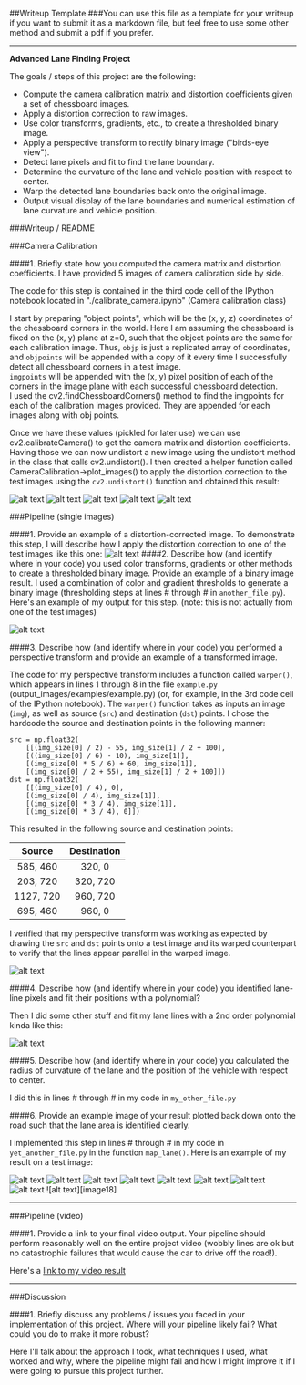##Writeup Template
###You can use this file as a template for your writeup if you want to submit it as a markdown file, but feel free to use some other method and submit a pdf if you prefer.

---

**Advanced Lane Finding Project**

The goals / steps of this project are the following:

* Compute the camera calibration matrix and distortion coefficients given a set of chessboard images.
* Apply a distortion correction to raw images.
* Use color transforms, gradients, etc., to create a thresholded binary image.
* Apply a perspective transform to rectify binary image ("birds-eye view").
* Detect lane pixels and fit to find the lane boundary.
* Determine the curvature of the lane and vehicle position with respect to center.
* Warp the detected lane boundaries back onto the original image.
* Output visual display of the lane boundaries and numerical estimation of lane curvature and vehicle position.

[//]: # (Image References)

[image1]: ./output_images/calibration1_undistorted.png "Undistorted"
[image2]: ./output_images/calibration10_undistorted.png "Undistorted"
[image3]: ./output_images/calibration11_undistorted.png "Undistorted"
[image4]: ./output_images/calibration12_undistorted.png "Undistorted"
[image5]: ./output_images/calibration13_undistorted.png "Undistorted"
[image6]: ./output_images/test1.jpg "Road Transformed"
[image7]: ./examples/binary_combo_example.jpg "Binary Example"
[image8]: ./examples/warped_straight_lines.jpg "Warp Example"
[image9]: ./examples/color_fit_lines.jpg "Fit Visual"
[image10]: ./output_images/straight_lines1_annotated.png "Output"
[image11]: ./output_images/straight_lines2_annotated.png "Output"
[image12]: ./output_images/test1_annotated.png "Output"
[image13]: ./output_images/test2_annotated.png "Output"
[image14]: ./output_images/test3_annotated.png "Output"
[image15]: ./output_images/test4_annotated.png "Output"
[image16]: ./output_images/test5_annotated.png "Output"
[image17]: ./output_images/test6_annotated.png "Output"
[video18]: https://youtu.be/MB3E06JQVwQ "Video"


###Writeup / README

###Camera Calibration

####1. Briefly state how you computed the camera matrix and distortion coefficients. I have provided 5 images of camera calibration side by side.

The code for this step is contained in the third code cell of the IPython notebook located in "./calibrate_camera.ipynb" (Camera calibration class)  

I start by preparing "object points", which will be the (x, y, z) coordinates of the chessboard corners in the world. Here I am assuming the chessboard is fixed on the (x, y) plane at z=0, such that the object points are the same for each calibration image.  Thus, `objp` is just a replicated array of coordinates, and `objpoints` will be appended with a copy of it every time I successfully detect all chessboard corners in a test image.  
`imgpoints` will be appended with the (x, y) pixel position of each of the corners in the image plane with each successful chessboard detection.  
I used the cv2.findChessboardCorners() method to find the imgpoints for each of the calibration images provided. They are appended for each images along with obj points.

Once we have these values (pickled for later use) we can use cv2.calibrateCamera() to get the camera matrix and distortion coefficients. 
Having those we can now undistort a new image using the undistort method in the class that calls cv2.undistort().
I then created a helper function called CameraCalibration->plot_images() to apply the distortion correction to the test images using the `cv2.undistort()` function and obtained this result: 

![alt text][image1]
![alt text][image2]
![alt text][image3]
![alt text][image4]
![alt text][image5]

###Pipeline (single images)

####1. Provide an example of a distortion-corrected image.
To demonstrate this step, I will describe how I apply the distortion correction to one of the test images like this one:
![alt text][image6]
####2. Describe how (and identify where in your code) you used color transforms, gradients or other methods to create a thresholded binary image.  Provide an example of a binary image result.
I used a combination of color and gradient thresholds to generate a binary image (thresholding steps at lines # through # in `another_file.py`).  Here's an example of my output for this step.  (note: this is not actually from one of the test images)

![alt text][image7]

####3. Describe how (and identify where in your code) you performed a perspective transform and provide an example of a transformed image.

The code for my perspective transform includes a function called `warper()`, which appears in lines 1 through 8 in the file `example.py` (output_images/examples/example.py) (or, for example, in the 3rd code cell of the IPython notebook).  The `warper()` function takes as inputs an image (`img`), as well as source (`src`) and destination (`dst`) points.  I chose the hardcode the source and destination points in the following manner:

```
src = np.float32(
    [[(img_size[0] / 2) - 55, img_size[1] / 2 + 100],
    [((img_size[0] / 6) - 10), img_size[1]],
    [(img_size[0] * 5 / 6) + 60, img_size[1]],
    [(img_size[0] / 2 + 55), img_size[1] / 2 + 100]])
dst = np.float32(
    [[(img_size[0] / 4), 0],
    [(img_size[0] / 4), img_size[1]],
    [(img_size[0] * 3 / 4), img_size[1]],
    [(img_size[0] * 3 / 4), 0]])

```
This resulted in the following source and destination points:

| Source        | Destination   | 
|:-------------:|:-------------:| 
| 585, 460      | 320, 0        | 
| 203, 720      | 320, 720      |
| 1127, 720     | 960, 720      |
| 695, 460      | 960, 0        |

I verified that my perspective transform was working as expected by drawing the `src` and `dst` points onto a test image and its warped counterpart to verify that the lines appear parallel in the warped image.

![alt text][image8]

####4. Describe how (and identify where in your code) you identified lane-line pixels and fit their positions with a polynomial?

Then I did some other stuff and fit my lane lines with a 2nd order polynomial kinda like this:

![alt text][image9]

####5. Describe how (and identify where in your code) you calculated the radius of curvature of the lane and the position of the vehicle with respect to center.

I did this in lines # through # in my code in `my_other_file.py`

####6. Provide an example image of your result plotted back down onto the road such that the lane area is identified clearly.

I implemented this step in lines # through # in my code in `yet_another_file.py` in the function `map_lane()`.  Here is an example of my result on a test image:

![alt text][image10]
![alt text][image11]
![alt text][image12]
![alt text][image13]
![alt text][image14]
![alt text][image15]
![alt text][image16]
![alt text][image17]
![alt text][image18]

---

###Pipeline (video)

####1. Provide a link to your final video output.  Your pipeline should perform reasonably well on the entire project video (wobbly lines are ok but no catastrophic failures that would cause the car to drive off the road!).

Here's a [link to my video result](https://youtu.be/MB3E06JQVwQ)

---

###Discussion

####1. Briefly discuss any problems / issues you faced in your implementation of this project.  Where will your pipeline likely fail?  What could you do to make it more robust?

Here I'll talk about the approach I took, what techniques I used, what worked and why, where the pipeline might fail and how I might improve it if I were going to pursue this project further.  

